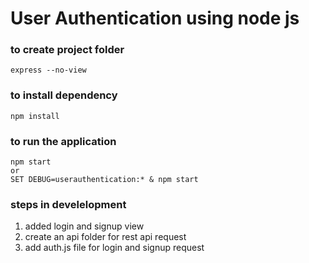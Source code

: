 # User Authentication using node js
### to create project folder
```
express --no-view
```
### to install dependency
```
npm install
```
### to run the application
```
npm start
or
SET DEBUG=userauthentication:* & npm start
```
### steps in develelopment
1. added login and signup view
2. create an api folder for rest api request
3. add auth.js file for login and signup request
